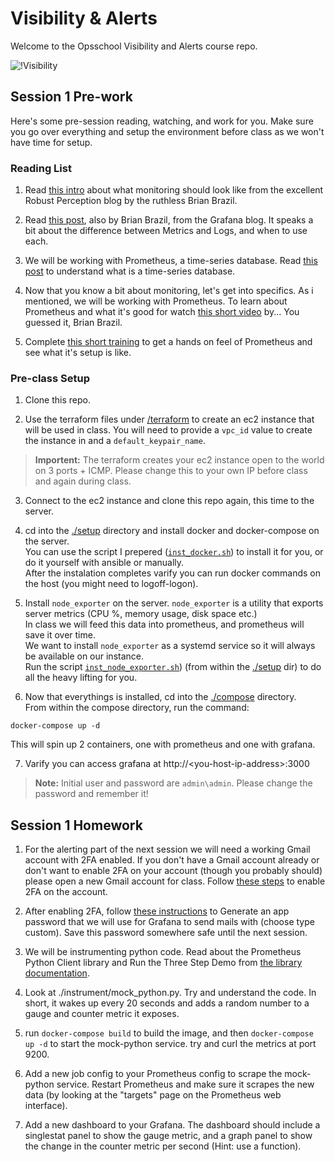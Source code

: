 Visibility & Alerts  
===================

Welcome to the Opsschool Visibility and Alerts course repo.  
  
![!Visibility](https://media.giphy.com/media/JBuDZwKcyrENW/giphy.gif)

Session 1 Pre-work  
------------------

Here's some pre-session reading, watching, and work for you. Make sure you go over everything and setup the environment before class as we won't have time for setup.  

### Reading List  

1. Read [this intro](https://www.robustperception.io/monitoring-not-just-for-outages) about what monitoring should look like from the excellent Robust Perception blog by the ruthless Brian Brazil.  

2. Read [this post](https://grafana.com/blog/2016/01/05/logs-and-metrics-and-graphs-oh-my/), also by Brian Brazil, from the Grafana blog. It speaks a bit about the difference between Metrics and Logs, and when to use each.  

3. We will be working with Prometheus, a time-series database. Read [this post](https://blog.timescale.com/blog/what-the-heck-is-time-series-data-and-why-do-i-need-a-time-series-database-dcf3b1b18563/) to understand what is a time-series database.  

4. Now that you know a bit about monitoring, let's get into specifics. As i mentioned, we will be working with Prometheus. To learn about Prometheus and what it's good for watch [this short video](https://www.youtube.com/watch?v=cwRmXqXKGtk) by... You guessed it, Brian Brazil.    

5. Complete [this short training](https://www.katacoda.com/courses/prometheus/getting-started) to get a hands on feel of Prometheus and see what it's setup is like.  

### Pre-class Setup

1. Clone this repo.  

2. Use the terraform files under [/terraform](terraform/) to create an ec2 instance that will be used in class.  You will need to provide a `vpc_id` value to create the instance in and a `default_keypair_name`.  
> **Importent:** The terraform creates your ec2 instance open to the world on 3 ports + ICMP. Please change this to your own IP before class and again during class.  

3. Connect to the ec2 instance and clone this repo again, this time to the server.  

4. cd into the [./setup](setup/) directory and install docker and docker-compose on the server.  
You can use the script I prepered ([`inst_docker.sh`](setup/inst_docker.sh)) to install it for you, or do it yourself with ansible or manually.  
After the instalation completes varify you can run docker commands on the host (you might need to logoff-logon).  

5. Install `node_exporter` on the server. `node_exporter` is a utility that exports server metrics (CPU %, memory usage, disk space etc.)  
In class we will feed this data into prometheus, and prometheus will save it over time.  
We want to install `node_exporter` as a systemd service so it will always be available on our instance.  
Run the script [`inst_node_exporter.sh`](setup/inst_node_exporter.sh)) (from within the [./setup](setup/) dir) to do all the heavy lifting for you.  

6. Now that everythings is installed, cd into the [./compose](compose/) directory.  
From within the compose directory, run the command:
```shell
docker-compose up -d
```  
This will spin up 2 containers, one with prometheus and one with grafana.  

7. Varify you can access grafana at http://\<you-host-ip-address\>:3000  
>**Note:** Initial user and password are `admin\admin`. Please change the password and remember it!  

Session 1 Homework  
------------------

1. For the alerting part of the next session we will need a working Gmail account with 2FA enabled. If you don't have a Gmail account already or don't want to enable 2FA on your account (though you probably should) please open a new Gmail account for class. Follow [these steps](https://www.google.com/landing/2step/) to enable 2FA on the account.

2. After enabling 2FA, follow [these instructions](https://myaccount.google.com/apppasswords) to Generate an app password that we will use for Grafana to send mails with (choose type custom). Save this password somewhere safe until the next session.

3. We will be instrumenting python code. Read about the Prometheus Python Client library and Run the Three Step Demo from [the library documentation](https://github.com/prometheus/client_python).

4. Look at ./instrument/mock_python.py. Try and understand the code. In short, it wakes up every 20 seconds and adds a random number to a gauge and counter metric it exposes.

5. run ```docker-compose build``` to build the image, and then ```docker-compose up -d``` to start the mock-python service. try and curl the metrics at port 9200.

6. Add a new job config to your Prometheus config to scrape the mock-python service. Restart Prometheus and make sure it scrapes the new data (by looking at the "targets" page on the Prometheus web interface).

7. Add a new dashboard to your Grafana. The dashboard should include a singlestat panel to show the gauge metric, and a graph panel to show the change in the counter metric per second (Hint: use a function).
